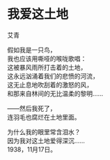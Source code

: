 <link href="../../css/style.css" rel="stylesheet" type="text/css" />


<div class="poetries">

# 我爱这土地

<span class="r">艾青

假如我是一只鸟，<br />
我也应该用嘶哑的喉咙歌唱：<br />
这被暴风雨所打击着的土地，<br />
这永远汹涌着我们的悲愤的河流，<br />
这无止息地吹刮着的激怒的风，<br />
和那来自林间的无比温柔的黎明……<br />


——然后我死了，<br />
连羽毛也腐烂在土地里面。<br />

为什么我的眼里常含泪水？<br />
因为我对这土地爱得深沉……<br />
<span class="r">1938，11月17日。<br />

